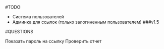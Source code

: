 #TODO

- Система пользователей
- Админка для ссылок (только залогиненным пользователем)
###v1.5



#QUESTIONS

Показать пароль на ссылку
Проверить отчет
